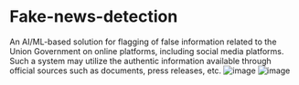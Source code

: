 # Fake-news-detection

An AI/ML-based solution for flagging of false information related to the Union Government on online platforms, including social media platforms. Such a system may utilize the authentic information available through official sources such as documents, press releases, etc.
![image](https://user-images.githubusercontent.com/110215578/184286662-f8028a39-60df-45d6-98c9-f29e9596a317.png)
![image](https://user-images.githubusercontent.com/110215578/184286668-7b890bbc-97eb-4d2d-bb53-a75b3b3a9129.png)


